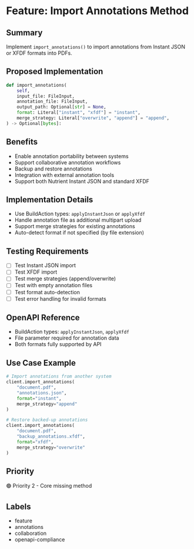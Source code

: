 # Feature: Import Annotations Method

## Summary
Implement `import_annotations()` to import annotations from Instant JSON or XFDF formats into PDFs.

## Proposed Implementation
```python
def import_annotations(
    self,
    input_file: FileInput,
    annotation_file: FileInput,
    output_path: Optional[str] = None,
    format: Literal["instant", "xfdf"] = "instant",
    merge_strategy: Literal["overwrite", "append"] = "append",
) -> Optional[bytes]:
```

## Benefits
- Enable annotation portability between systems
- Support collaborative annotation workflows
- Backup and restore annotations
- Integration with external annotation tools
- Support both Nutrient Instant JSON and standard XFDF

## Implementation Details
- Use BuildAction types: `applyInstantJson` or `applyXfdf`
- Handle annotation file as additional multipart upload
- Support merge strategies for existing annotations
- Auto-detect format if not specified (by file extension)

## Testing Requirements
- [ ] Test Instant JSON import
- [ ] Test XFDF import
- [ ] Test merge strategies (append/overwrite)
- [ ] Test with empty annotation files
- [ ] Test format auto-detection
- [ ] Test error handling for invalid formats

## OpenAPI Reference
- BuildAction types: `applyInstantJson`, `applyXfdf`
- File parameter required for annotation data
- Both formats fully supported by API

## Use Case Example
```python
# Import annotations from another system
client.import_annotations(
    "document.pdf",
    "annotations.json",
    format="instant",
    merge_strategy="append"
)

# Restore backed-up annotations
client.import_annotations(
    "document.pdf", 
    "backup_annotations.xfdf",
    format="xfdf",
    merge_strategy="overwrite"
)
```

## Priority
🟢 Priority 2 - Core missing method

## Labels
- feature
- annotations
- collaboration
- openapi-compliance